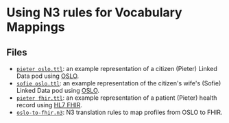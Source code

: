 # Using N3 rules for Vocabulary Mappings

## Files

* [`pieter oslo.ttl`](pieter_oslo.ttl): an example representation of a citizen (Pieter) Linked Data pod using [OSLO](https://data.vlaanderen.be/ns#Vocabularia).
* [`sofie oslo.ttl`](sofie_oslo.ttl): an example representation of the citizen's wife's (Sofie) Linked Data pod using [OSLO](https://data.vlaanderen.be/ns#Vocabularia).
* [`pieter fhir.ttl`](pieter_fhir.ttl): an example representation of a patient (Pieter) health record using [HL7 FHIR](https://www.hl7.org/fhir/).
* [`oslo-to-fhir.n3`](oslo-to-fhir.n3): N3 translation rules to map profiles from OSLO to FHIR.

